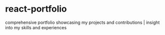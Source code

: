 # react-portfolio
comprehensive portfolio showcasing my projects and contributions | insight into my skills and experiences
